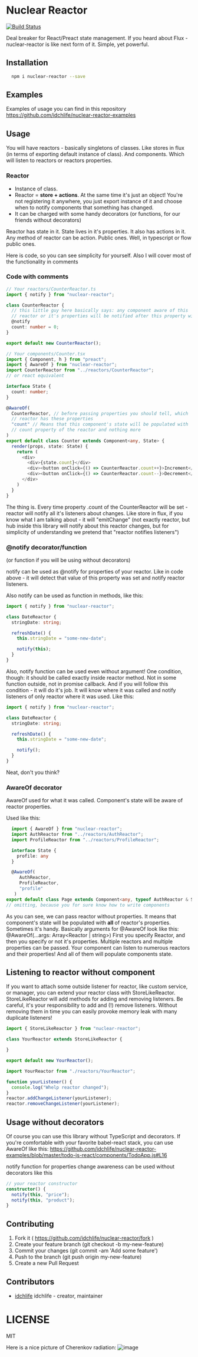 # Nuclear Reactor

[![Build Status](https://travis-ci.org/idchlife/nuclear-reactor.svg?branch=master)](https://travis-ci.org/idchlife/nuclear-reactor)

Deal breaker for React/Preact state management. If you heard about Flux - nuclear-reactor is like next form of it.
Simple, yet powerful.

## Installation

```bash
  npm i nuclear-reactor --save
```

## Examples

Examples of usage you can find in this repository
https://github.com/idchlife/nuclear-reactor-examples

## Usage

You will have reactors - basically singletons of classes. Like stores in flux (in terms of exporting default instance of class). And components. Which will listen to reactors or reactors properties.

### Reactor

- Instance of class.
- Reactor = **store + actions**. At the same time it's just an object! You're not registering it anywhere, you just export instance of it and choose when to notify components that something has changed.
- It can be charged with some handy decorators (or functions, for our friends without decorators)

Reactor has state in it. State lives in it's properties.
It also has actions in it. Any method of reactor can be action. Public ones. Well, in typescript or flow public ones.

Here is code, so you can see simplicity for yourself.
Also I will cover most of the functionality in comments

### Code with comments

```typescript
// Your reactors/CounterReactor.ts
import { notify } from "nuclear-reactor";

class CounterReactor {
  // this little guy here basically says: any component aware of this
  // reactor or it's properties will be notified after this property will be changed
  @notify
  count: number = 0;
}

export default new CounterReactor();
```

```typescript
// Your components/Counter.tsx
import { Component, h } from "preact";
import { AwareOf } from "nuclear-reactor";
import CounterReactor from "../reactors/CounterReactor";
// or react equivalent

interface State {
  count: number;
}

@AwareOf(
  CounterReactor, // before passing properties you should tell, which
  // reactor has these properties
  "count" // Means that this component's state will be populated with
  // count property of the reactor and nothing more
)
export default class Counter extends Component<any, State> {
  render(props, state: State) {
    return (
      <div>
        <div>{state.count}</div>
        <div><button onClick={() => CounterReactor.count++}>Increment</button></div>
        <div><button onClick={() => CounterReactor.count--}>Decrement</button></div>
      </div>
    )
  }
}
```

The thing is. Every time property .count of the CounterReactor will be set - reactor
will notify all it's listeners about changes. Like store in flux, if you know what I am talking about - it will "emitChange" (not exactly reactor, but hub inside this library will notify about this reactor changes, but for simplicity of understanding we pretend that "reactor notifies listeners")


### @notify decorator/function

 (or function if you will be using without decorators)

notify can be used as @notify for properties of your reactor. Like in code above - it will detect that value of this property was set and notify reactor listeners.

Also notify can be used as function in methods, like this:

```typescript
import { notify } from "nuclear-reactor";

class DateReactor {
  stringDate: string;

  refreshDate() {
    this.stringDate = "some-new-date";

    notify(this);
  }
}
```

Also, notify function can be used even without argument!
One condition, though: it should be called exactly inside reactor method. Not in some function outside, not in promise callback.
And if you will follow this condition - it will do it's job. It will know where it was called and notify listeners
of only reactor where it was used. Like this:

```typescript
import { notify } from "nuclear-reactor";

class DateReactor {
  stringDate: string;

  refreshDate() {
    this.stringDate = "some-new-date";

    notify();
  }
}
```

Neat, don't you think?

### AwareOf decorator

AwareOf used for what it was called. Component's state will be aware of reactor properties.

Used like this:

```typescript
  import { AwareOf } from "nuclear-reactor";
  import AuthReactor from "../reactors/AuthReactor";
  import ProfileReactor from "../reactors/ProfileReactor";

  interface State {
    profile: any
  }

  @AwareOf(
     AuthReactor,
     ProfileReactor,
     "profile"
   )
export default class Page extends Component<any, typeof AuthReactor & State> {
// omitting, because you for sure know how to write components
```

As you can see, we can pass reactor without properties. It means that component's state will be populated with **all** of reactor's properties. Sometimes it's handy.
Basically arguments for @AwareOf look like this: @AwareOf(...args: Array<Reactor | string>)
First you specify Reactor, and then you specify or not it's properties. Multiple reactors and multiple properties can be passed. Your component can listen to numerous reactors and their properties! And all of them will populate components state.

## Listening to reactor without component

If you want to attach some outside listener for reactor, like custom
service, or manager, you can extend your reactor class with StoreLikeReactor.
StoreLikeReactor will add methods for adding and removing listeners.
Be careful, it's your responsibility to add and (!) remove listeners. Without removing them
in time you can easily provoke memory leak with many duplicate listeners!

```typescript
import { StoreLikeReactor } from "nuclear-reactor";

class YourReactor extends StoreLikeReactor {

}

export default new YourReactor();
```

```typescript
import YourReactor from "./reactors/YourReactor";

function yourListener() {
  console.log("Whelp reactor changed");
}
reactor.addChangeListener(yourListener);
reactor.removeChangeListener(yourListener);
```

## Usage without decorators

Of course you can use this library without TypeScript and decorators.
If you're comfortable with your favorite babel-react stack, you can use AwareOf like this:
https://github.com/idchlife/nuclear-reactor-examples/blob/master/todo-js-react/components/TodoApp.js#L16

notify function for properties change awareness can be used without decorators like this

```typescript
// your reactor constructor
constructor() {
  notify(this, "price");
  notify(this, "product");
}
```


## Contributing

1. Fork it ( https://github.com/idchlife/nuclear-reactor/fork )
2. Create your feature branch (git checkout -b my-new-feature)
3. Commit your changes (git commit -am 'Add some feature')
4. Push to the branch (git push origin my-new-feature)
5. Create a new Pull Request

## Contributors

- [idchlife](https://github.com/idchlife) idchlife - creator, maintainer

# LICENSE

MIT



Here is a nice picture of Cherenkov radiation:
![image](https://cloud.githubusercontent.com/assets/4563032/25785540/1b9ff1be-338c-11e7-9f60-87a764fdf7a1.png)